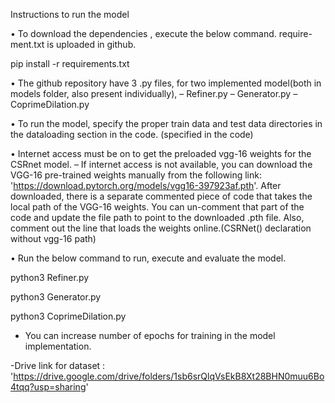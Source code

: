 Instructions to run the model

• To download the dependencies , execute the below command. require-ment.txt is uploaded in github.

pip install -r requirements.txt


• The github repository have 3 .py files, for two implemented model(both in models folder, also present individually),
– Refiner.py
– Generator.py
– CoprimeDilation.py

• To run the model, specify the proper train data and test data directories in the dataloading section in the code. (specified in the code)

• Internet access must be on to get the preloaded vgg-16 weights for the CSRnet model.
– If internet access is not available, you can download the VGG-16 pre-trained weights manually from the following link: 'https://download.pytorch.org/models/vgg16-397923af.pth'. After downloaded, there is a separate commented piece of code that takes the local path of the VGG-16 weights. You can un-comment that part of the code and update the file path to point to the downloaded .pth file. Also, comment out the line that loads the weights online.(CSRNet() declaration without vgg-16 path)

• Run the below command to run, execute and evaluate the model.

 python3 Refiner.py

 python3 Generator.py

 python3 CoprimeDilation.py

- You can increase number of epochs for training in the model implementation.

-Drive link for dataset : 'https://drive.google.com/drive/folders/1sb6srQlqVsEkB8Xt28BHN0muu6Bo4tqq?usp=sharing'
